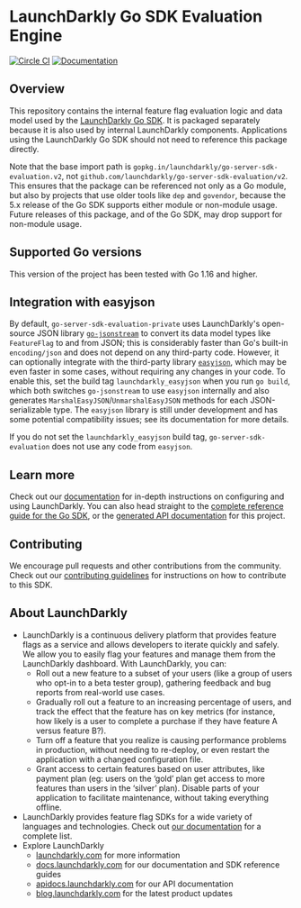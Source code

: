 # LaunchDarkly Go SDK Evaluation Engine

[![Circle CI](https://circleci.com/gh/launchdarkly/go-server-sdk-evaluation.svg?style=shield)](https://circleci.com/gh/launchdarkly/go-server-sdk-evaluation) [![Documentation](https://img.shields.io/static/v1?label=go.dev&message=reference&color=00add8)](https://pkg.go.dev/gopkg.in/launchdarkly/go-server-sdk-evaluation.v2)

## Overview

This repository contains the internal feature flag evaluation logic and data model used by the [LaunchDarkly Go SDK](https://github.com/launchdarkly/go-server-sdk). It is packaged separately because it is also used by internal LaunchDarkly components. Applications using the LaunchDarkly Go SDK should not need to reference this package directly.

Note that the base import path is `gopkg.in/launchdarkly/go-server-sdk-evaluation.v2`, not `github.com/launchdarkly/go-server-sdk-evaluation/v2`. This ensures that the package can be referenced not only as a Go module, but also by projects that use older tools like `dep` and `govendor`, because the 5.x release of the Go SDK supports either module or non-module usage. Future releases of this package, and of the Go SDK, may drop support for non-module usage.

## Supported Go versions

This version of the project has been tested with Go 1.16 and higher.

## Integration with easyjson

By default, `go-server-sdk-evaluation-private` uses LaunchDarkly's open-source JSON library [`go-jsonstream`](https://github.com/launchdarkly/go-jsonstream) to convert its data model types like `FeatureFlag` to and from JSON; this is considerably faster than Go's built-in `encoding/json` and does not depend on any third-party code. However, it can optionally integrate with the third-party library [`easyjson`](https://github.com/mailru/easyjson), which may be even faster in some cases, without requiring any changes in your code. To enable this, set the build tag `launchdarkly_easyjson` when you run `go build`, which both switches `go-jsonstream` to use `easyjson` internally and also generates `MarshalEasyJSON`/`UnmarshalEasyJSON` methods for each JSON-serializable type. The `easyjson` library is still under development and has some potential compatibility issues; see its documentation for more details.

If you do not set the `launchdarkly_easyjson` build tag, `go-server-sdk-evaluation` does not use any code from `easyjson`.

## Learn more

Check out our [documentation](http://docs.launchdarkly.com) for in-depth instructions on configuring and using LaunchDarkly. You can also head straight to the [complete reference guide for the Go SDK](http://docs.launchdarkly.com/docs/go-sdk-reference), or the [generated API documentation](https://pkg.go.dev/gopkg.in/launchdarkly/go-server-sdk-evaluation.v2) for this project.

## Contributing

We encourage pull requests and other contributions from the community. Check out our [contributing guidelines](CONTRIBUTING.md) for instructions on how to contribute to this SDK.

## About LaunchDarkly

* LaunchDarkly is a continuous delivery platform that provides feature flags as a service and allows developers to iterate quickly and safely. We allow you to easily flag your features and manage them from the LaunchDarkly dashboard.  With LaunchDarkly, you can:
    * Roll out a new feature to a subset of your users (like a group of users who opt-in to a beta tester group), gathering feedback and bug reports from real-world use cases.
    * Gradually roll out a feature to an increasing percentage of users, and track the effect that the feature has on key metrics (for instance, how likely is a user to complete a purchase if they have feature A versus feature B?).
    * Turn off a feature that you realize is causing performance problems in production, without needing to re-deploy, or even restart the application with a changed configuration file.
    * Grant access to certain features based on user attributes, like payment plan (eg: users on the ‘gold’ plan get access to more features than users in the ‘silver’ plan). Disable parts of your application to facilitate maintenance, without taking everything offline.
* LaunchDarkly provides feature flag SDKs for a wide variety of languages and technologies. Check out [our documentation](https://docs.launchdarkly.com/docs) for a complete list.
* Explore LaunchDarkly
    * [launchdarkly.com](https://www.launchdarkly.com/ "LaunchDarkly Main Website") for more information
    * [docs.launchdarkly.com](https://docs.launchdarkly.com/  "LaunchDarkly Documentation") for our documentation and SDK reference guides
    * [apidocs.launchdarkly.com](https://apidocs.launchdarkly.com/  "LaunchDarkly API Documentation") for our API documentation
    * [blog.launchdarkly.com](https://blog.launchdarkly.com/  "LaunchDarkly Blog Documentation") for the latest product updates
